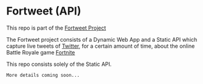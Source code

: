 # Fortweet (API)

This repo is part of the [Fortweet Project]()

The Fortweet project consists of a Dynamic Web App and a Static API which capture live tweets of [Twitter](https://www.twitter.com), for a certain amount of time, about the online Battle Royale game [Fortnite](https://www.epicgames.com/fortnite/)

This repo consists solely of the Static API.

``` More details coming soon... ```
